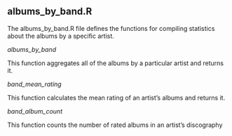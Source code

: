 <!-- albums_by_band_R.md -->

## albums_by_band.R
The albums_by_band.R file defines the functions for compiling statistics about the albums by a specific artist.

*albums_by_band*

This function aggregates all of the albums by a particular artist and returns it.

*band_mean_rating*

This function calculates the mean rating of an artist’s albums and returns it.

*band_album_count*

This function counts the number of rated albums in an artist’s discography
